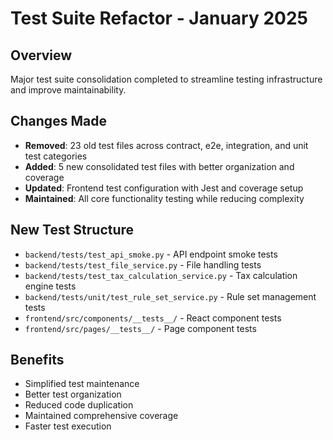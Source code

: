 # Test Suite Refactor - January 2025

## Overview
Major test suite consolidation completed to streamline testing infrastructure and improve maintainability.

## Changes Made
- **Removed**: 23 old test files across contract, e2e, integration, and unit test categories
- **Added**: 5 new consolidated test files with better organization and coverage
- **Updated**: Frontend test configuration with Jest and coverage setup
- **Maintained**: All core functionality testing while reducing complexity

## New Test Structure
- `backend/tests/test_api_smoke.py` - API endpoint smoke tests
- `backend/tests/test_file_service.py` - File handling tests
- `backend/tests/test_tax_calculation_service.py` - Tax calculation engine tests
- `backend/tests/unit/test_rule_set_service.py` - Rule set management tests
- `frontend/src/components/__tests__/` - React component tests
- `frontend/src/pages/__tests__/` - Page component tests

## Benefits
- Simplified test maintenance
- Better test organization
- Reduced code duplication
- Maintained comprehensive coverage
- Faster test execution